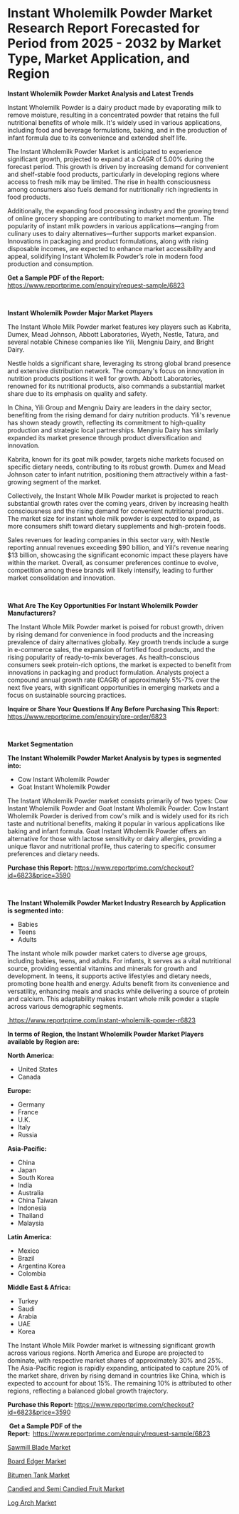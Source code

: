 <p><h1>Instant Wholemilk Powder Market Research Report Forecasted for Period from 2025 -  2032 by Market Type, Market Application, and Region</h1></p><p><strong>Instant Wholemilk Powder Market Analysis and Latest Trends</strong></p>
<p><p>Instant Wholemilk Powder is a dairy product made by evaporating milk to remove moisture, resulting in a concentrated powder that retains the full nutritional benefits of whole milk. It's widely used in various applications, including food and beverage formulations, baking, and in the production of infant formula due to its convenience and extended shelf life.</p><p>The Instant Wholemilk Powder Market is anticipated to experience significant growth, projected to expand at a CAGR of 5.00% during the forecast period. This growth is driven by increasing demand for convenient and shelf-stable food products, particularly in developing regions where access to fresh milk may be limited. The rise in health consciousness among consumers also fuels demand for nutritionally rich ingredients in food products.</p><p>Additionally, the expanding food processing industry and the growing trend of online grocery shopping are contributing to market momentum. The popularity of instant milk powders in various applications—ranging from culinary uses to dairy alternatives—further supports market expansion. Innovations in packaging and product formulations, along with rising disposable incomes, are expected to enhance market accessibility and appeal, solidifying Instant Wholemilk Powder’s role in modern food production and consumption.</p></p>
<p><strong>Get a Sample PDF of the Report:&nbsp;</strong> <a href="https://www.reportprime.com/enquiry/request-sample/6823?utm_campaign=3024&utm_medium=2&utm_source=Github&utm_content=ia&utm_term=19032025&utm_id=instant-wholemilk-powder">https://www.reportprime.com/enquiry/request-sample/6823</a></p>
<p>&nbsp;</p>
<p><strong>Instant Wholemilk Powder Major Market Players</strong></p>
<p><p>The Instant Whole Milk Powder market features key players such as Kabrita, Dumex, Mead Johnson, Abbott Laboratories, Wyeth, Nestle, Tatura, and several notable Chinese companies like Yili, Mengniu Dairy, and Bright Dairy.</p><p>Nestle holds a significant share, leveraging its strong global brand presence and extensive distribution network. The company's focus on innovation in nutrition products positions it well for growth. Abbott Laboratories, renowned for its nutritional products, also commands a substantial market share due to its emphasis on quality and safety.</p><p>In China, Yili Group and Mengniu Dairy are leaders in the dairy sector, benefiting from the rising demand for dairy nutrition products. Yili's revenue has shown steady growth, reflecting its commitment to high-quality production and strategic local partnerships. Mengniu Dairy has similarly expanded its market presence through product diversification and innovation.</p><p>Kabrita, known for its goat milk powder, targets niche markets focused on specific dietary needs, contributing to its robust growth. Dumex and Mead Johnson cater to infant nutrition, positioning them attractively within a fast-growing segment of the market.</p><p>Collectively, the Instant Whole Milk Powder market is projected to reach substantial growth rates over the coming years, driven by increasing health consciousness and the rising demand for convenient nutritional products. The market size for instant whole milk powder is expected to expand, as more consumers shift toward dietary supplements and high-protein foods.</p><p>Sales revenues for leading companies in this sector vary, with Nestle reporting annual revenues exceeding $90 billion, and Yili's revenue nearing $13 billion, showcasing the significant economic impact these players have within the market. Overall, as consumer preferences continue to evolve, competition among these brands will likely intensify, leading to further market consolidation and innovation.</p></p>
<p>&nbsp;</p>
<p><strong>What Are The Key Opportunities For Instant Wholemilk Powder Manufacturers?</strong></p>
<p><p>The Instant Whole Milk Powder market is poised for robust growth, driven by rising demand for convenience in food products and the increasing prevalence of dairy alternatives globally. Key growth trends include a surge in e-commerce sales, the expansion of fortified food products, and the rising popularity of ready-to-mix beverages. As health-conscious consumers seek protein-rich options, the market is expected to benefit from innovations in packaging and product formulation. Analysts project a compound annual growth rate (CAGR) of approximately 5%-7% over the next five years, with significant opportunities in emerging markets and a focus on sustainable sourcing practices.</p></p>
<p><strong>Inquire or Share Your Questions If Any Before Purchasing This Report:</strong> <a href="https://www.reportprime.com/enquiry/pre-order/6823?utm_campaign=3024&utm_medium=2&utm_source=Github&utm_content=ia&utm_term=19032025&utm_id=instant-wholemilk-powder">https://www.reportprime.com/enquiry/pre-order/6823</a></p>
<p>&nbsp;</p>
<p><strong>Market Segmentation</strong></p>
<p><strong>The Instant Wholemilk Powder Market Analysis by types is segmented into:</strong></p>
<p><ul><li>Cow Instant Wholemilk Powder</li><li>Goat Instant Wholemilk Powder</li></ul></p>
<p><p>The Instant Wholemilk Powder market consists primarily of two types: Cow Instant Wholemilk Powder and Goat Instant Wholemilk Powder. Cow Instant Wholemilk Powder is derived from cow's milk and is widely used for its rich taste and nutritional benefits, making it popular in various applications like baking and infant formula. Goat Instant Wholemilk Powder offers an alternative for those with lactose sensitivity or dairy allergies, providing a unique flavor and nutritional profile, thus catering to specific consumer preferences and dietary needs.</p></p>
<p><strong>Purchase this Report:&nbsp;</strong><a href="https://www.reportprime.com/checkout?id=6823&price=3590&utm_campaign=3024&utm_medium=2&utm_source=Github&utm_content=ia&utm_term=19032025&utm_id=instant-wholemilk-powder">https://www.reportprime.com/checkout?id=6823&price=3590</a></p>
<p>&nbsp;</p>
<p><strong>The Instant Wholemilk Powder Market Industry Research by Application is segmented into:</strong></p>
<p><ul><li>Babies</li><li>Teens</li><li>Adults</li></ul></p>
<p><p>The instant whole milk powder market caters to diverse age groups, including babies, teens, and adults. For infants, it serves as a vital nutritional source, providing essential vitamins and minerals for growth and development. In teens, it supports active lifestyles and dietary needs, promoting bone health and energy. Adults benefit from its convenience and versatility, enhancing meals and snacks while delivering a source of protein and calcium. This adaptability makes instant whole milk powder a staple across various demographic segments.</p></p>
<p><a href="https://www.reportprime.com/instant-wholemilk-powder-r6823?utm_campaign=3024&utm_medium=2&utm_source=Github&utm_content=ia&utm_term=19032025&utm_id=instant-wholemilk-powder">&nbsp;https://www.reportprime.com/instant-wholemilk-powder-r6823</a></p>
<p><strong>In terms of Region, the Instant Wholemilk Powder Market Players available by Region are:</strong></p>
<p>
    <p> <strong> North America: </strong>
        <ul>
            <li>United States</li>
            <li>Canada</li>
        </ul>
        </p> 
    <p> <strong> Europe: </strong>
        <ul>
            <li>Germany</li>
            <li>France</li>
            <li>U.K.</li>
            <li>Italy</li>
            <li>Russia</li>
        </ul>
        </p> 
    <p> <strong> Asia-Pacific: </strong>
        <ul>
            <li>China</li>
            <li>Japan</li>
            <li>South Korea</li>
            <li>India</li>
            <li>Australia</li>
            <li>China Taiwan</li>
            <li>Indonesia</li>
            <li>Thailand</li>
            <li>Malaysia</li>
        </ul>
        </p> 
    <p> <strong> Latin America: </strong>
        <ul>
            <li>Mexico</li>
            <li>Brazil</li>
            <li>Argentina Korea</li>
            <li>Colombia</li>
        </ul>
        </p> 
    <p> <strong> Middle East & Africa: </strong>
        <ul>
            <li>Turkey</li>
            <li>Saudi</li>
            <li>Arabia</li>
            <li>UAE</li>
            <li>Korea</li>
        </ul>
    </p>
    </p>
<p><p>The Instant Whole Milk Powder market is witnessing significant growth across various regions. North America and Europe are projected to dominate, with respective market shares of approximately 30% and 25%. The Asia-Pacific region is rapidly expanding, anticipated to capture 20% of the market share, driven by rising demand in countries like China, which is expected to account for about 15%. The remaining 10% is attributed to other regions, reflecting a balanced global growth trajectory.</p></p>
<p><strong>Purchase this Report: </strong><a href="https://www.reportprime.com/checkout?id=6823&price=3590&utm_campaign=3024&utm_medium=2&utm_source=Github&utm_content=ia&utm_term=19032025&utm_id=instant-wholemilk-powder">https://www.reportprime.com/checkout?id=6823&price=3590</a></p>
<p>&nbsp;<strong>Get a Sample PDF of the Report:&nbsp;&nbsp;</strong><a href="https://www.reportprime.com/enquiry/request-sample/6823?utm_campaign=3024&utm_medium=2&utm_source=Github&utm_content=ia&utm_term=19032025&utm_id=instant-wholemilk-powder">https://www.reportprime.com/enquiry/request-sample/6823</a></p>
<p><strong></strong></p>
<p><p><a href="https://www.linkedin.com/pulse/future-demand-revenue-forecast-sawmill-blade-market-81-zfa3e?utm_campaign=3024&utm_medium=2&utm_source=Github&utm_content=ia&utm_term=19032025&utm_id=instant-wholemilk-powder">Sawmill Blade Market</a></p><p><a href="https://www.linkedin.com/pulse/complete-analysis-board-edger-markets-size-share-revenue-ajnse?utm_campaign=3024&utm_medium=2&utm_source=Github&utm_content=ia&utm_term=19032025&utm_id=instant-wholemilk-powder">Board Edger Market</a></p><p><a href="https://www.linkedin.com/pulse/bitumen-tank-market-report-2025-2032-evaluating-growth-xhzke?utm_campaign=3024&utm_medium=2&utm_source=Github&utm_content=ia&utm_term=19032025&utm_id=instant-wholemilk-powder">Bitumen Tank Market</a></p><p><a href="https://github.com/abbasgwiltke/Market-Research-Report-List-1/blob/main/candied-and-semi-candied-fruit-market.md?utm_campaign=3024&utm_medium=2&utm_source=Github&utm_content=ia&utm_term=19032025&utm_id=instant-wholemilk-powder">Candied and Semi Candied Fruit Market</a></p><p><a href="https://www.linkedin.com/pulse/log-arch-industry-forecast-future-growth-valuation-key-uvgae?utm_campaign=3024&utm_medium=2&utm_source=Github&utm_content=ia&utm_term=19032025&utm_id=instant-wholemilk-powder">Log Arch Market</a></p></p>